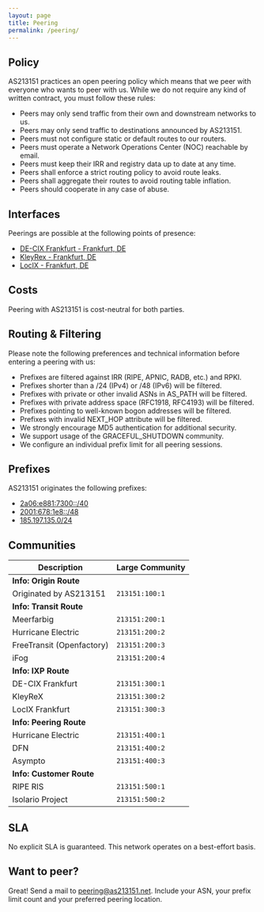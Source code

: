 ```yaml
---
layout: page
title: Peering
permalink: /peering/
---
```


## Policy

AS213151 practices an open peering policy which means that we peer with everyone who wants to peer with us. While we do not require any kind of written contract, you must follow these rules:

- Peers may only send traffic from their own and downstream networks to us.
- Peers may only send traffic to destinations announced by AS213151.
- Peers must not configure static or default routes to our routers.
- Peers must operate a Network Operations Center (NOC) reachable by email.
- Peers must keep their IRR and registry data up to date at any time.
- Peers shall enforce a strict routing policy to avoid route leaks.
- Peers shall aggregate their routes to avoid routing table inflation.
- Peers should cooperate in any case of abuse.

## Interfaces

Peerings are possible at the following points of presence:
- [DE-CIX Frankfurt - Frankfurt, DE](https://www.peeringdb.com/ix/31)
- [KleyRex - Frankfurt, DE](https://www.peeringdb.com/ix/123)
- [LocIX - Frankfurt, DE](https://www.peeringdb.com/ix/2084)

## Costs

Peering with AS213151 is cost-neutral for both parties.

## Routing & Filtering

Please note the following preferences and technical information before entering a peering with us:

- Prefixes are filtered against IRR (RIPE, APNIC, RADB, etc.) and RPKI.
- Prefixes shorter than a /24 (IPv4) or /48 (IPv6) will be filtered.
- Prefixes with private or other invalid ASNs in AS_PATH will be filtered.
- Prefixes with private address space (RFC1918, RFC4193) will be filtered.
- Prefixes pointing to well-known bogon addresses will be filtered.
- Prefixes with invalid NEXT_HOP attribute will be filtered.
- We strongly encourage MD5 authentication for additional security.
- We support usage of the GRACEFUL_SHUTDOWN community.
- We configure an individual prefix limit for all peering sessions.

## Prefixes
AS213151 originates the following prefixes:
- [2a06:e881:7300::/40](https://stat.ripe.net/2a06:e881:7300::/40)
- [2001:678:1e8::/48](https://stat.ripe.net/2001:678:1e8::/48)
- [185.197.135.0/24](https://stat.ripe.net/185.197.135.0/24)

## Communities

|Description|Large Community|
|---|---|
|**Info: Origin Route**|
|Originated by AS213151|`213151:100:1`|
|**Info: Transit Route**|
|Meerfarbig|`213151:200:1`|
|Hurricane Electric|`213151:200:2`|
|FreeTransit (Openfactory)|`213151:200:3`|
|iFog|`213151:200:4`|
|**Info: IXP Route**|
|DE-CIX Frankfurt|`213151:300:1`|
|KleyReX|`213151:300:2`|
|LocIX Frankfurt|`213151:300:3`|
|**Info: Peering Route**|
|Hurricane Electric|`213151:400:1`|
|DFN|`213151:400:2`|
|Asympto|`213151:400:3`|
|**Info: Customer Route**|
|RIPE RIS|`213151:500:1`|
|Isolario Project|`213151:500:2`|

## SLA
No explicit SLA is guaranteed. This network operates on a best-effort basis.

## Want to peer?
Great! Send a mail to [peering@as213151.net](mailto:peering@as213151.net).
Include your ASN, your prefix limit count and your preferred peering location.

